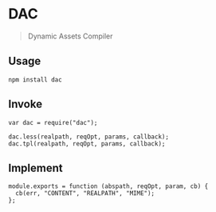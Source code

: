 # DAC
> Dynamic Assets Compiler

## Usage
```
npm install dac
```

## Invoke
```
var dac = require("dac");

dac.less(realpath, reqOpt, params, callback);
dac.tpl(realpath, reqOpt, params, callback);
```

## Implement

```
module.exports = function (abspath, reqOpt, param, cb) {
  cb(err, "CONTENT", "REALPATH", "MIME");
};
```